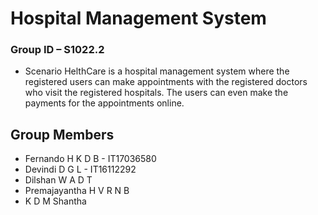# Hospital Management System 
### Group ID – S1022.2 

  - Scenario HelthCare is a hospital management system where the registered users can make appointments with the registered doctors who visit the registered hospitals. The users can even make the payments for the appointments online.



## Group Members
- Fernando H K D B - IT17036580
- Devindi D G L - IT16112292
- Dilshan W A D T
- Premajayantha H V R N B
- K D M Shantha
